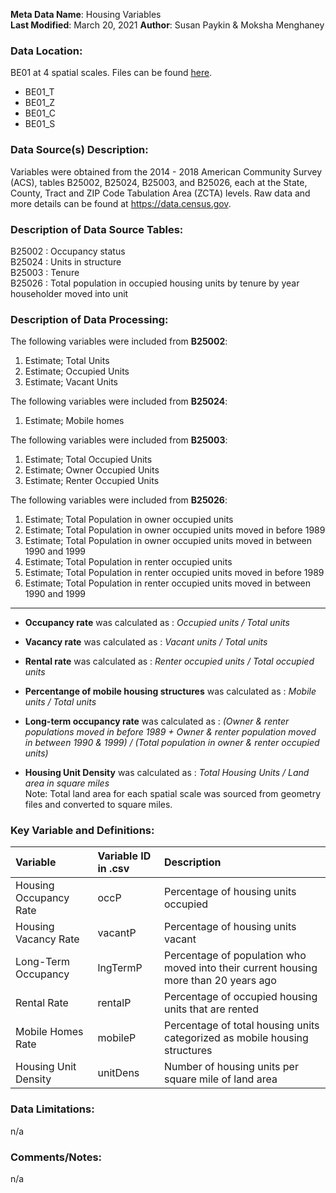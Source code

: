 **Meta Data Name**: Housing Variables  
**Last Modified**: March 20, 2021 
**Author**: Susan Paykin & Moksha Menghaney

### Data Location: 
BE01 at 4 spatial scales. Files can be found [here](/data_final).
* BE01_T  
* BE01_Z  
* BE01_C  
* BE01_S  

### Data Source(s) Description:  
Variables were obtained from the 2014 - 2018 American Community Survey (ACS), tables B25002, B25024, B25003, and B25026, each at the State, County, Tract and ZIP Code Tabulation Area (ZCTA) levels. Raw data and more details can be found at https://data.census.gov.

### Description of Data Source Tables:
B25002 : Occupancy status <br>
B25024 : Units in structure <br>
B25003 : Tenure <br>
B25026 : Total population in occupied housing units by tenure by year householder moved into unit

### Description of Data Processing: 
The following variables were included from **B25002**:
  1. Estimate; Total Units
  2. Estimate; Occupied Units
  3. Estimate; Vacant Units
  
The following variables were included from **B25024**:
  1. Estimate; Mobile homes
 
The following variables were included from **B25003**:
  1. Estimate; Total Occupied Units
  2. Estimate; Owner Occupied Units
  3. Estimate; Renter Occupied Units
 
The following variables were included from **B25026**:
  1. Estimate; Total Population in owner occupied units
  2. Estimate; Total Population in owner occupied units moved in before 1989
  3. Estimate; Total Population in owner occupied units moved in between 1990 and 1999
  4. Estimate; Total Population in renter occupied units
  5. Estimate; Total Population in renter occupied units moved in before 1989
  6. Estimate; Total Population in renter occupied units moved in between 1990 and 1999

----------
* **Occupancy rate** was calculated as : *Occupied units / Total units*  

* **Vacancy rate** was calculated as : *Vacant units / Total units*  

* **Rental rate** was calculated as : *Renter occupied units / Total occupied units*  

* **Percentange of mobile housing structures** was calculated as : *Mobile units / Total units*   

* **Long-term occupancy rate** was calculated as : *(Owner & renter populations moved in before 1989 + Owner & renter population moved in between 1990 & 1999) / (Total population in owner & renter occupied units)*  

* **Housing Unit Density** was calculated as : *Total Housing Units / Land area in square miles*  
Note: Total land area for each spatial scale was sourced from geometry files and converted to square miles.

### Key Variable and Definitions:
| Variable | Variable ID in .csv | Description |
|:---------|:--------------------|:------------|
| Housing Occupancy Rate | occP | Percentage of housing units occupied |
| Housing Vacancy Rate | vacantP | Percentage of housing units vacant |
| Long-Term Occupancy | lngTermP | Percentage of population who moved into their current housing more than 20 years ago |
| Rental Rate | rentalP | Percentage of occupied housing units that are rented |
| Mobile Homes Rate | mobileP | Percentage of total housing units categorized as mobile housing structures |
| Housing Unit Density | unitDens | Number of housing units per square mile of land area |

### Data Limitations:
n/a

### Comments/Notes:
n/a
